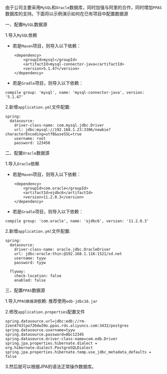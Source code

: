 由于公司主要采用`MySQL`和`Oracle`数据库，同时加强与阿里的合作，同时增加`PPAS`数据库的支持。下面将以示例演示如何在已有项目中配置数据源

一、配置`MySQL`数据源

1.导入`MySQL`依赖

- 若是`Maven`项目，则导入以下依赖：
```
    <dependency>
        <groupId>mysql</groupId>
        <artifactId>mysql-connector-java</artifactId>
        <version>5.1.47</version>
    </dependency>
```
- 若是`Gradle`项目，则导入以下依赖：
```
compile group: 'mysql', name: 'mysql-connector-java', version: '5.1.47'
```

2.新增`application.yml`文件配置:
```
spring:
  datasource:
    driver-class-name: com.mysql.jdbc.Driver
    url: jdbc:mysql://192.168.1.23:3306/newbie?characterEncoding=utf8&useSSL=true
    username: root
    password: 123456

```

二、配置`Oracle`数据源

1.导入`Oracle`依赖

- 若是`Maven`项目，则导入以下依赖：

```
    <dependency>
        <groupId>com.oracle</groupId>
        <artifactId>ojdbc6</artifactId>
        <version>11.2.0.3</version>
    </dependency>
```
- 若是`Gradle`项目，则导入以下依赖：
```
compile group: 'com.oracle', name: 'ojdbc6', version: '11.2.0.3'
```

2.新增`application.yml`文件配置:

```
spring:
  datasource:
    driver-class-name: oracle.jdbc.OracleDriver
    url: jdbc:oracle:thin:@192.168.1.116:1521/sd.net
    username: tyyw
    password: tyyw

  flyway:
    check-location: false
    enabled: false
```

三、配置`PPAS`数据源

1.导入`PPAS数据源`依赖: 推荐使用`edb-jdbc16.jar`

2.修改`application.properties`配置文件

```
spring.datasource.url=jdbc:edb://rm-2zen4743lpo726dw39o.ppas.rds.aliyuncs.com:3432/postgres
spring.datasource.username=tyyw
spring.datasource.password=Abc12345
spring.datasource.driver-class-name=com.edb.Driver
spring.jpa.properties.hibernate.dialect = org.hibernate.dialect.PostgreSQLDialect
spring.jpa.properties.hibernate.temp.use_jdbc_metadata_defaults = false
```

3.然后就可以根据JPA的语法正常操作数据库。